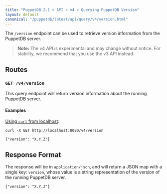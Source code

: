 ```yaml
---
title: "PuppetDB 2.1 » API » v4 » Querying PuppetDB Version"
layout: default
canonical: "/puppetdb/latest/api/query/v4/version.html"
---
```


[curl]: ../curl.html#using-curl-from-localhost-non-sslhttp

The `/version` endpoint can be used to retrieve version information from the PuppetDB server.

> **Note:** The v4 API is experimental and may change without notice. For stability, we recommend that you use the v3 API instead.

## Routes

### `GET /v4/version`

This query endpoint will return version information about the running PuppetDB
server.

#### Examples

[Using `curl` from localhost][curl]:

    curl -X GET http://localhost:8080/v4/version

    {"version": "X.Y.Z"}

## Response Format

The response will be in `application/json`, and will return a JSON map with a
single key: `version`, whose value is a string representation of the version
of the running PuppetDB server.

    {"version": "X.Y.Z"}
